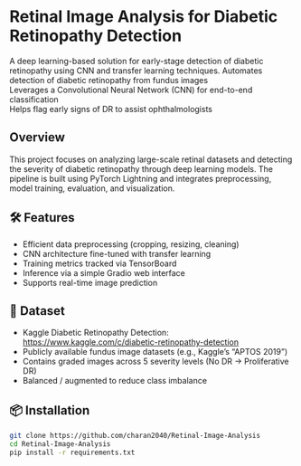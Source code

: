 # Retinal Image Analysis for Diabetic Retinopathy Detection 

 A deep learning-based solution for early-stage detection of diabetic retinopathy using CNN and transfer learning techniques.
 Automates detection of diabetic retinopathy from fundus images  
 Leverages a Convolutional Neural Network (CNN) for end-to-end classification  
 Helps flag early signs of DR to assist ophthalmologists  


##  Overview

This project focuses on analyzing large-scale retinal datasets and detecting the severity of diabetic retinopathy through deep learning models. The pipeline is built using PyTorch Lightning and integrates preprocessing, model training, evaluation, and visualization.

## 🛠 Features

- Efficient data preprocessing (cropping, resizing, cleaning)
- CNN architecture fine-tuned with transfer learning
- Training metrics tracked via TensorBoard
- Inference via a simple Gradio web interface
- Supports real-time image prediction

## 📂 Dataset

- Kaggle Diabetic Retinopathy Detection: https://www.kaggle.com/c/diabetic-retinopathy-detection
- Publicly available fundus image datasets (e.g., Kaggle’s “APTOS 2019”)  
- Contains graded images across 5 severity levels (No DR → Proliferative DR)  
- Balanced / augmented to reduce class imbalance  


## 📦 Installation

```bash
git clone https://github.com/charan2040/Retinal-Image-Analysis
cd Retinal-Image-Analysis
pip install -r requirements.txt
